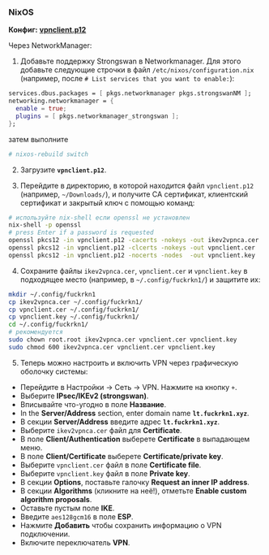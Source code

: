 ### NixOS

**Конфиг:**
[**vpnclient.p12**](https://s.fuckrkn1.xyz/client-conf/0.0.2/vpnclient.p12)

Через NetworkManager:

1. Добавьте поддержку Strongswan в Networkmanager. Для этого добавьте следующие строчки в файл `/etc/nixos/configuration.nix` (например, после `# List services that you want to enable:`):

```nix
services.dbus.packages = [ pkgs.networkmanager pkgs.strongswanNM ];
networking.networkmanager = {
  enable = true;
  plugins = [ pkgs.networkmanager_strongswan ];
};
```

затем выполните

```bash
# nixos-rebuild switch
```

2. Загрузите **``vpnclient.p12``**.

3. Перейдите в директорию, в которой находится файл `vpnclient.p12` (например, `~/Downloads/`), и получите CA сертификат, клиентский сертификат и закрытый ключ с помощью команд:

```bash
# используйте nix-shell если openssl не установлен
nix-shell -p openssl
# press Enter if a password is requested
openssl pkcs12 -in vpnclient.p12 -cacerts -nokeys -out ikev2vpnca.cer
openssl pkcs12 -in vpnclient.p12 -clcerts -nokeys -out vpnclient.cer
openssl pkcs12 -in vpnclient.p12 -nocerts -nodes  -out vpnclient.key
```

4. Сохраните файлы `ikev2vpnca.cer`, `vpnclient.cer` и `vpnclient.key` в подходящее место
   (например, в `~/.config/fuckrkn1/`) и защитите их:

```bash
mkdir ~/.config/fuckrkn1
cp ikev2vpnca.cer ~/.config/fuckrkn1/
cp vpnclient.cer ~/.config/fuckrkn1/
cp vpnclient.key ~/.config/fuckrkn1/
cd ~/.config/fuckrkn1/
# рекомендуется
sudo chown root.root ikev2vpnca.cer vpnclient.cer vpnclient.key
sudo chmod 600 ikev2vpnca.cer vpnclient.cer vpnclient.key
```

5. Теперь можно настроить и включить VPN через графическую оболочку системы:

- Перейдите в Настройки -> Сеть -> VPN. Нажмите на кнопку `+`.
- Выберите **IPsec/IKEv2 (strongswan)**.
- Вписывайте что-угодно в поле **Название**.
- In the **Server/Address** section, enter domain name **``lt.fuckrkn1.xyz``**.
- В секции **Server/Address** введите адрес **``lt.fuckrkn1.xyz``**.
- Выберите `ikev2vpnca.cer` файл для **Certificate**.
- В поле **Client/Authentication** выберете **Certificate** в выпадающем меню.
- В поле **Client/Certificate** выберете **Certificate/private key**.
- Выберите `vpnclient.cer` файл в поле **Certificate file**.
- Выберите `vpnclient.key` файл в поле **Private key**.
- В секции **Options**, поставьте галочку **Request an inner IP address**.
- В секции **Algorithms** (кликните на неё!), отметьте **Enable custom algorithm proposals**.
- Оставьте пустым поле **IKE**.
- Введите `aes128gcm16` в поле **ESP**.
- Нажмите **Добавить** чтобы сохранить информацию о VPN подключении.
- Включите переключатель **VPN**.

